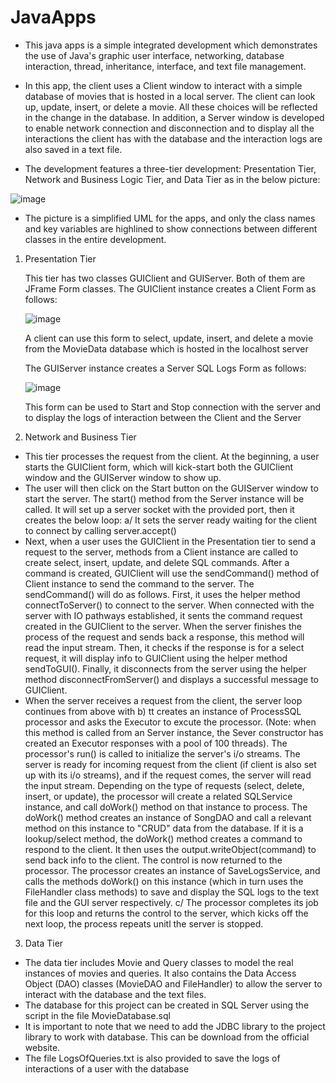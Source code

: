 # JavaApps
- This java apps is a simple integrated development which demonstrates the use of Java's graphic user interface, networking, database interaction, thread, inheritance, interface, and text file management.

- In this app, the client uses a Client window to interact with a simple database of movies that is hosted in a local server. The client can look up, update, insert, or delete a movie. All these choices will be reflected in the change in the database. In addition, a Server window is developed to enable network connection and disconnection and to display all the interactions the client has with the database and the interaction logs are also saved in a text file. 

- The development features a three-tier development: Presentation Tier, Network and Business Logic Tier, and Data Tier as in the below picture:

![image](https://github.com/user-attachments/assets/c0ba2684-5677-49ce-b30c-8a581892fa1e)



- The picture is a simplified UML for the apps, and only the class names and key variables are highlined to show connections between different classes in the entire development.

1. Presentation Tier
   
   This tier has two classes GUIClient and GUIServer. Both of them are JFrame Form classes.
   The GUIClient instance creates a Client Form as follows:
   
   ![image](https://github.com/user-attachments/assets/339a953f-1b1b-4e05-bfd3-ec923f2bd7f6)

   A client can use this form to select, update, insert, and delete a movie from the MovieData database which is hosted in the localhost server

   The GUIServer instance creates a Server SQL Logs Form as follows:

   ![image](https://github.com/user-attachments/assets/2bf048bf-bb07-49ef-ae73-a660ea627576)



   This form can be used to Start and Stop connection with the server and to display the logs of interaction between the Client and the Server

3. Network and Business Tier
- This tier processes the request from the client. At the beginning, a user starts the GUIClient form, which will kick-start both the GUIClient window and the GUIServer window to show up.
- The user will then click on the Start button on the GUIServer window to start the server. The start() method from the Server instance will be called. It will set up a server socket with the provided port, then it creates the below loop: a/ It sets the server ready waiting for the client to connect by calling server.accept()
- Next, when a user uses the GUIClient in the Presentation tier to send a request to the server, methods from a Client instance are called to create select, insert, update, and delete SQL commands. After a command is created, GUIClient will use the sendCommand() method of Client instance to send the command to the server. The sendCommand() will do as follows. First, it uses the helper method connectToServer() to connect to the server. When connected with the server with IO pathways established, it sents the command request created in the GUIClient to the server. When the server finishes the process of the request and sends back a response, this method will read the input stream. Then, it checks if the response is for a select request, it will display info to GUIClient using the helper method sendToGUI(). Finally, it disconnects from the server using the helper method disconnectFromServer() and displays a successful message to GUIClient.
- When the server receives a request from the client, the server loop continues from above with b) tt creates an instance of ProcessSQL processor and asks the Executor to excute the processor. (Note: when this method is called from an Server instance, the Sever constructor has created an Executor responses with a pool of 100 threads). The processor's run() is called to initialize the server's i/o streams. The server is ready for incoming request from the client (if client is also set up with its i/o streams), and if the request comes, the server will read the input stream. Depending on the type of requests (select, delete, insert, or update), the processor will create a related SQLService instance, and call doWork() method on that instance to process. The doWork() method creates an instance of SongDAO and call a relevant method on this instance to "CRUD" data from the database. If it is a lookup/select method, the doWork() method creates a command to respond to the client. It then uses the output.writeObject(command) to send back info to the client. The control is now returned to the processor. The processor creates an instance of SaveLogsService, and calls the methods doWork() on this instance (which in turn uses the FileHandler class methods) to save and display the SQL logs to the text file and the GUI server respectively. c/ The processor completes its job for this loop and returns the control to the server, which kicks off the next loop, the process repeats unitl the server is stopped.

3. Data Tier
- The data tier includes Movie and Query classes to model the real instances of movies and queries. It also contains the Data Access Object (DAO) classes (MovieDAO and FileHandler) to allow the server to interact with the database and the text files.
- The database for this project can be created in SQL Server using the script in the file MovieDatabase.sql
- It is important to note that we need to add the JDBC library to the project library to work with database. This can be download from the official website.
- The file LogsOfQueries.txt is also provided to save the logs of interactions of a user with the database


